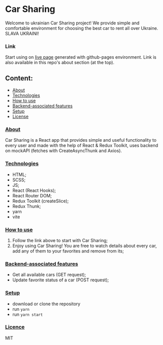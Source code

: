 # Car Sharing

Welcome to ukrainian Car Sharing project!
We provide simple and comfortable environment for choosing the best car to rent all over Ukraine.
SLAVA UKRAINI!

### Link

Start using on
[live page](https://victoriayotka.github.io/car-sharing/)
generated with github-pages environment. Link is also available in this repo's
about section (at the top).

## Content:

- [About](#about)
- [Technologies](#technologies)
- [How to use](#usage)
- [Backend-associated features](#features)
- [Setup](#setup)
- [License](#lisence)

<a name="about"></a>

### [About](#about)

Car Sharing is a React app that provides simple and useful functionality to every
user and made with the help of React & Redux Toolkit, uses backend on mockAPI
(fetches with CreateAsyncThunk and Axios).

<a name="technologies"></a>

### [Technologies](#technologies)

- HTML;
- SCSS;
- JS;
- React (React Hooks);
- React Router DOM;
- Redux Toolkit (createSlice);
- Redux Thunk;
- yarn
- vite

<a name="usage"></a>

### [How to use](#usage)

1. Follow the link above to start with Car Sharing;
2. Enjoy using Car Sharing! You are free to watch details about every car, add any of them to your favorites and remove from its;

<a name="features"></a>

### [Backend-associated features](#features)

- Get all available cars (GET request);
- Update favorite status of a car (POST request);

<a name="setup"></a>

### [Setup](#setup)

- download or clone the repository
- run `yarn`
- run `yarn start`

### [Licence](#licence)

MIT
